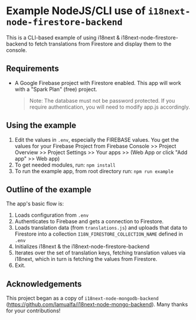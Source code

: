 # Example NodeJS/CLI use of `i18next-node-firestore-backend`

This is a CLI-based example of using i18next & i18next-node-firestore-backend to fetch translations from Firestore and display them to the console.

## Requirements

- A Google Firebase project with Firestore enabled.  This app will work with a "Spark Plan" (free) project.
  > Note: The database must not be password protected. If you require authentication, you will need to modify app.js accordingly.

## Using the example

1. Edit the values in `.env`, especially the FIREBASE values.  You get the values for your Firebase Project from Firebase Console >> Project Overview >> Project Settings >> Your apps >> (Web App or click "Add app" >> Web app)
2. To get needed modules, run: `npm install`
3. To run the example app, from root directory run: `npm run example`

## Outline of the example

The app's basic flow is:
1. Loads configuration from `.env`
1. Authenticates to Firebase and gets a connection to Firestore.
1. Loads translation data (from `translations.js`) and uploads that data to Firestore into a collection `I18N_FIRESTORE_COLLECTION_NAME` defined in `.env`
1. Initializes i18next & the i18next-node-firestore-backend
1. Iterates over the set of translation keys, fetching translation values via i18next, which in turn is fetching the values from Firestore.
1. Exit.

## Acknowledgements

This project began as a copy of `i18next-node-mongodb-backend` (https://github.com/lamualfa/i18next-node-mongo-backend).  Many thanks for your contributions!
